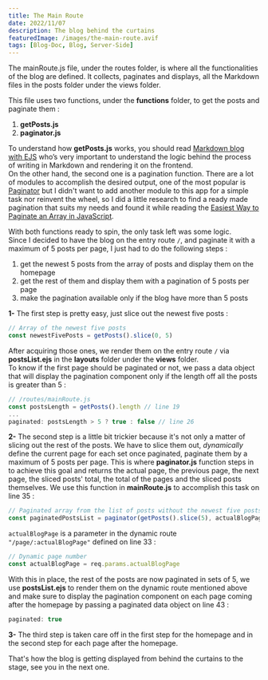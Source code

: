```yaml
---
title: The Main Route
date: 2022/11/07
description: The blog behind the curtains
featuredImage: /images/the-main-route.avif
tags: [Blog-Doc, Blog, Server-Side]
---
```


The mainRoute.js file, under the routes folder, is where all the functionalities of the blog are defined. It collects, paginates and displays, all the Markdown files in the posts folder under the views folder.

This file uses two functions, under the **functions** folder, to get the posts and paginate them :

1. **getPosts.js**
2. **paginator.js**

To understand how **getPosts.js** works, you should read [Markdown blog with EJS](https://lebcit.github.io/posts/markdown-blog-with-ejs/) who’s very important to understand the logic behind the process of writing in Markdown and rendering it on the frontend.  
On the other hand, the second one is a pagination function. There are a lot of modules to accomplish the desired output, one of the most popular is [Paginator](https://www.npmjs.com/package/paginator) but I didn't want to add another module to this app for a simple task nor reinvent the wheel, so I did a little research to find a ready made pagination that suits my needs and found it while reading the [Easiest Way to Paginate an Array in JavaScript](https://shouts.dev/articles/easiest-way-to-paginate-an-array-in-javascript).

With both functions ready to spin, the only task left was some logic.  
Since I decided to have the blog on the entry route `/`, and paginate it with a maximum of 5 posts per page, I just had to do the following steps :

1. get the newest 5 posts from the array of posts and display them on the homepage
2. get the rest of them and display them with a pagination of 5 posts per page
3. make the pagination available only if the blog have more than 5 posts

**1-** The first step is pretty easy, just slice out the newest five posts :

```js
// Array of the newest five posts
const newestFivePosts = getPosts().slice(0, 5)
```

After acquiring those ones, we render them on the entry route `/` via **postsList.ejs** in the **layouts** folder under the **views** folder.  
To know if the first page should be paginated or not, we pass a data object that will display the pagination component only if the length off all the posts is greater than 5 :

```js
// /routes/mainRoute.js
const postsLength = getPosts().length // line 19
...
paginated: postsLength > 5 ? true : false // line 26
```

**2-** The second step is a little bit trickier because it's not only a matter of slicing out the rest of the posts. We have to slice them out, _dynamically_ define the current page for each set once paginated, paginate them by a maximum of 5 posts per page. This is where **paginator.js** function steps in to achieve this goal and returns the actual page, the previous page, the next page, the sliced posts' total, the total of the pages and the sliced posts themselves. We use this function in **mainRoute.js** to accomplish this task on line 35 :

```js
// Paginated array from the list of posts without the newest five posts
const paginatedPostsList = paginator(getPosts().slice(5), actualBlogPage, 5)
```

`actualBlogPage` is a parameter in the dynamic route `"/page/:actualBlogPage"` defined on line 33 :

```js
// Dynamic page number
const actualBlogPage = req.params.actualBlogPage
```

With this in place, the rest of the posts are now paginated in sets of 5, we use **postsList.ejs** to render them on the dynamic route mentioned above and make sure to display the pagination component on each page coming after the homepage by passing a paginated data object on line 43 :

```js
paginated: true
```

**3-** The third step is taken care off in the first step for the homepage and in the second step for each page after the homepage.

That's how the blog is getting displayed from behind the curtains to the stage, see you in the next one.
